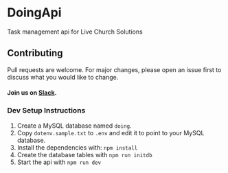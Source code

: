 # DoingApi

Task management api for Live Church Solutions

## Contributing

Pull requests are welcome. For major changes, please open an issue first to discuss what you would like to change.

#### Join us on [Slack](https://join.slack.com/t/livechurchsolutions/shared_invite/zt-i88etpo5-ZZhYsQwQLVclW12DKtVflg).

### Dev Setup Instructions

1. Create a MySQL database named `doing`.
2. Copy `dotenv.sample.txt` to `.env` and edit it to point to your MySQL database.
3. Install the dependencies with: `npm install`
4. Create the database tables with `npm run initdb`
5. Start the api with `npm run dev`
